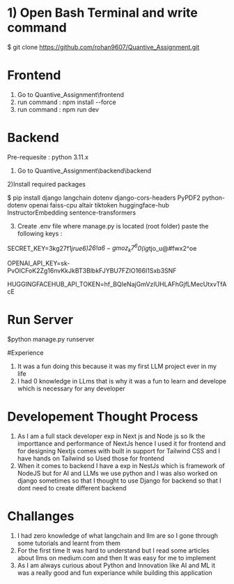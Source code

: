# 1) Open Bash Terminal and write command
$ git clone https://github.com/rohan9607/Quantive_Assignment.git

# Frontend
1) Go to Quantive_Assignment\frontend
2) run command : npm install --force
3) run command : npm run dev

# Backend 
Pre-requesite : python 3.11.x 
1) Go to Quantive_Assignment\backend\backend
   
2)Install required packages

$ pip install django langchain dotenv django-cors-headers PyPDF2 python-dotenv openai faiss-cpu altair tiktoken huggingface-hub InstructorEmbedding sentence-transformers

3) Create .env file where manage.py is located (root folder)
paste the following keys :

SECRET_KEY=3kg27f1*jrue6)$26!a6-gmoz_k7^6$0(ig*tjo_u@#fwx2^oe

OPENAI_API_KEY=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

HUGGINGFACEHUB_API_TOKEN=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

# Run Server
$python manage.py runserver

#Experience
1) It was a fun doing this because it was my first LLM project ever in my life
2) I had 0 knowledge in LLms that is why it was a fun to learn and develope which is necessary for any developer

# Developement Thought Process
1) As I am a full stack developer exp in Next js and Node js so Ik the importtance and performance of NextJs hence I used it for frontend and for
   designing Nextjs comes with built in support for Tailwind CSS and I have hands on Tailwind so Used those for frontend
2) When it comes to backend I have a exp in NestJs which is framework of NodeJS but for AI and LLMs we use python and I was also worked
  on django sometimes so that I thought to use Django for backend so that I dont need to create different backend

# Challanges
1) I had zero knowledge of what langchain and llm are so I gone through some tutorials and learnt from them
2) For the first time It was hard to understand but I read some articles about llms on medium.com and then It was easy for me to implement
3) As I am always curious about Python and Innovation like AI and ML it was a really good and fun experiance while building this application




